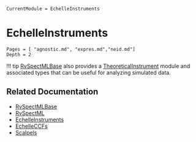 ```@meta
CurrentModule = EchelleInstruments
```

# EchelleInstruments

```@contents
Pages = [ "agnostic.md", "expres.md","neid.md"]
Depth = 2
```


!!! tip
    [RvSpectMLBase](https://github.com/RvSpectML/RvSpectMLBase.jl) also provides a [TheoreticalInstrument](https://rvspectml.github.io/RvSpectMLBase.jl/stable/modules/#RvSpectMLBase.TheoreticalInstrument) module and associated types that can be useful for analyzing simulated data.


## Related Documentation
- [RvSpectMLBase](https://rvspectml.github.io/RvSpectMLBase.jl/stable/)
- [RvSpectML](https://github.com/eford/RvSpectML.jl)
- [EchelleInstruments](https://rvspectml.github.io/EchelleInstruments.jl/stable/)
- [EchelleCCFs](https://rvspectml.github.io/EchelleCCFs.jl/stable)
- [Scalpels](https://rvspectml.github.io/Scalpels.jl/stable/)
